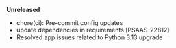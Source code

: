 **Unreleased**

* chore(ci): Pre-commit config updates
* update dependencies in requirements [PSAAS-22812]
* Resolved app issues related to Python 3.13 upgrade
